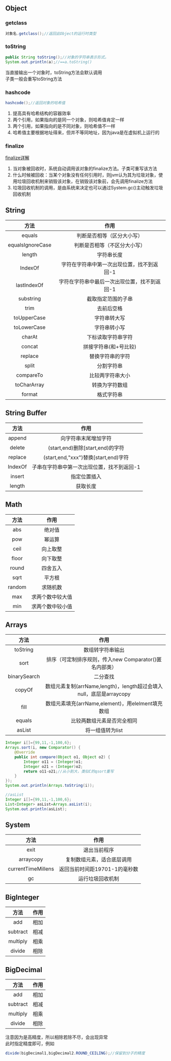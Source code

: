 ## Object
### getclass
```java
对象名.getclass();//返回此Object的运行时类型
```

### toString
```java
public String toString();//对象的字符串表示形式。
System.out.println(a);//==a.toString()
```
当直接输出一个对象时，toString方法会默认调用  
子类一般会重写toString方法

### hashcode
```java
hashcode();//返回对象的哈希值
```
1. 提高具有哈希结构的容器效率
2. 两个引用，如果指向的是同一个对象，则哈希值肯定一样
3. 两个引用，如果指向的是不同对象，则哈希值不一样
4. 哈希值主要根据地址得来，但并不等同地址，因为java是在虚拟机上运行的

### finalize
[finalize详解](https://www.bilibili.com/video/BV1fh411y7R8?p=327&vd_source=17542f416e2251679b4c28b8e3f5e220)
1. 当对象被回收时，系统自动调用该对象的finalize方法。子类可重写该方法
2. 什么时候被回收：当某个对象没有任何引用时，则jvm认为其为垃圾对象，使用垃圾回收机制来销毁该对象，在销毁该对象前，会先调用finalize方法
3. 垃圾回收机制的调用，是由系统来决定也可以通过System.gc()主动触发垃圾回收机制  

## String
|        方法        |           作用            |
|:----------------:|:-----------------------:|
|      equals      |      判断是否相等（区分大小写）      |
| equalsIgnoreCase |     判断是否相等（不区分大小写）      |
|      length      |          字符串长度          |
|     IndexOf      | 字符在字符串中第一次出现位置，找不到返回-1  |  
|   lastIndexOf    | 字符在字符串中最后一次出现位置，找不到返回-1 |  
|    substring     |        截取指定范围的子串        |  
|       trim       |          去前后空格          |  
|   toUpperCase    |         字符串转大写          |  
|   toLowerCase    |         字符串转小写          |
|      charAt      |        下标读取字符串字符        |
|      concat      |      拼接字符串(和+号比较)       |
|     replace      |        替换字符串的字符         |
|      split       |          分割字符串          |
|    compareTo     |        比较两字符串大小         |
|   toCharArray    |         转换为字符数组         |
|      format      |          格式字符串          |

## String Buffer
|     方法      |                作用                |
|:-----------:|:--------------------------------:|
|   append    |            向字符串末尾增加字符            |
|   delete    |   (start,end)删除[start,end)的字符    |
|   replace   | (start,end,"xxx")替换[start,end)字符 |
|   IndexOf   |      子串在字符串中第一次出现位置，找不到返回-1      |  
|   insert    |              指定位置插入              |  
|   length    |               获取长度               |  

## Math
|   方法   |    作用    |
|:------:|:--------:|
|  abs   |   绝对值    |
|  pow   |   幂运算    |
|  ceil  |   向上取整   |
| floor  |   向下取整   |  
| round  |   四舍五入   |  
|  sqrt  |   平方根    | 
| random |   求随机数   |  
|  max   | 求两个数中较大值 |  
|  min   | 求两个数中较小值 | 

## Arrays
|      方法      |                         作用                          |
|:------------:|:---------------------------------------------------:|
|   toString   |                      数组转字符串输出                       |
|     sort     |         排序（可定制排序规则，传入new Comparator()匿名内部类）         |
| binarySearch |                        二分查找                         |
|    copyOf    | 数组元素复制(arrName,length)，length超过会填入null，底层是arraycopy |  
|     fill     |        数组元素填充(arrName,element)，用elelment填充数组        |  
|    equals    |                    比较两数组元素是否完全相同                    | 
|    asList    |                     将一组值转为list                      |
```java
Integer i[]={99,11,-1,100,6};
Arrays.sort(i, new Comparator() {
    @Override
    public int compare(Object o1, Object o2) {
        Integer o11 = (Integer)o1;
        Integer o21 = (Integer)o2;
        return o11-o21;//从小到大，类似C的qsort重写
    }
});
System.out.println(Arrays.toString(i));

//asList
Integer i[]={99,11,-1,100,6};
List<Integer> asList=Arrays.asList(i);
System.out.println(asList);
```
## System
|         方法         |         作用         |
|:------------------:|:------------------:|
|        exit        |       退出当前程序       |
|     arraycopy      |   复制数组元素，适合底层调用    |
| currentTimeMillens | 返回当前时间距19701-1的毫秒数 |
|         gc         |      运行垃圾回收机制      |

## BigInteger

|    方法    |     作用     |
|:--------:|:----------:|
|   add    |     相加     |
| subtract |     相减     |
| multiply |     相乘     |
|  divide  |     相除     |


## BigDecimal
|    方法    |   作用    |
|:--------:|:-------:|
|   add    |   相加    |
| subtract |   相减    |
| multiply |   相乘    |
|  divide  |   相除    |
注意因为是高精度，所以相除若除不尽，会出现异常  
此时指定精度即可，例如  
```java
divide(bigDecimal1,bigDecimal2.ROUND_CEILING);//保留到分子的精度
```
